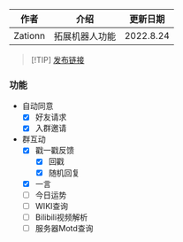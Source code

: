 
| 作者    | 介绍               | 更新日期  |
| ------- | ------------------ | --------- |
| Zationn | 拓展机器人功能 | 2022.8.24 |

>[!TIP] [发布链接](https://github.com/Zaitonn/Serein/blob/plugins/%E6%9C%BA%E5%99%A8%E4%BA%BA%E5%8A%9F%E8%83%BD%E6%89%A9%E5%B1%95.js)

### 功能

- 自动同意
  - [x] 好友请求
  - [x] 入群邀请
- 群互动
  - [x] 戳一戳反馈
    - [x] 回戳
    - [x] 随机回复
  - [x] 一言
  - [ ] 今日运势
  - [ ] WIKI查询
  - [ ] Bilibili视频解析
  - [ ] 服务器Motd查询
